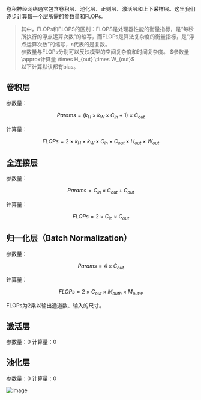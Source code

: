 卷积神经网络通常包含卷积层、池化层、正则层、激活层和上下采样层。这里我们逐步计算每一个层所需的参数量和FLOPs。  
> 其中，FLOPs和FLOPS的区别：FLOPS是处理器性能的衡量指标，是“每秒所执行的浮点运算次数”的缩写，而FLOPs是算法复杂度的衡量指标，是“浮点运算次数”的缩写，s代表的是复数。  
参数量与FLOPs分别可以反映模型的空间复杂度和时间复杂度。
> $参数量\approx计算量 \times H_{out} \times W_{out}$  
以下计算默认都有bias。
## 卷积层
参数量：
```math
Params = (k_H \times k_W \times C_{in}+1) \times C_{out}
```
计算量：
```math
FLOPs = 2 \times k_H \times k_W \times C_{in} \times C_{out} \times H_{out} \times W_{out}
```
## 全连接层
参数量：
```math
Params = C_{in} \times C_{out} + C_{out}
```
计算量：
```math
FLOPs = 2 \times C_{in} \times C_{out}
```

## 归一化层（Batch Normalization）
参数量：
```math
Params = 4 \times C_{out}
```
计算量：
```math
FLOPs = 2 \times C_{out} \times M_{outh} \times M_{outw}
```
FLOPs为2乘以输出通道数、输入的尺寸。

## 激活层
参数量：0
计算量：0

## 池化层
参数量：0
计算量：0

![image](https://github.com/iamstarlee/Ubuntu-Tricks/assets/44799727/9399914e-b71a-4051-a9e5-69be48cc1bb1)
